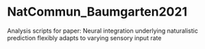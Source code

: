 # NatCommun_Baumgarten2021
Analysis scripts for paper: Neural integration underlying naturalistic prediction flexibly adapts to varying sensory input rate

